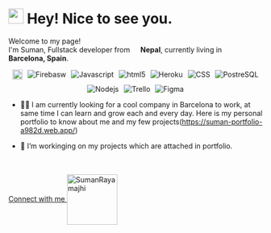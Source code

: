 <h1><img src="https://emojis.slackmojis.com/emojis/images/1531849430/4246/blob-sunglasses.gif?1531849430" width="30"/> Hey! Nice to see you.</h1>
 <p>Welcome to my page! </br> I'm Suman, Fullstack developer from <img src="https://i.pinimg.com/originals/76/97/2d/76972d4e94655fcde495a301268afb84.jpg" width="13"/> <b> Nepal</b>, currently living in <img src="https://stuffedeyes.files.wordpress.com/2018/06/spain-2906824_960_720.png?w=640" width="13"/> <b>Barcelona, Spain</b>. </p>
<p>

<div align="center">
<p style="width: 500px; display: flex; flex-wrap: wrap;justify-content: center; align-items: center;  gap: 10px;">
  <img alt="React" src="https://img.shields.io/badge/React-20232A?style=for-the-badge&logo=react&logoColor=61DAFB" height="20"/>
  <img alt="Firebasw" src="https://img.shields.io/badge/-Firebase-FFA611?style=flat-square&logo=Firebase&logoColor=white" />
  <img alt="Javascript" src="https://img.shields.io/badge/-javascript-F7DF1E?style=flat-square&logo=typescript&logoColor=white" />
  <img alt="html5" src="https://img.shields.io/badge/-HTML5-E34F26?style=flat-square&logo=html5&logoColor=white" />
  <img alt="Heroku" src="https://img.shields.io/badge/-Heroku-430098?style=flat-square&logo=heroku&logoColor=white" />
  <img alt="CSS" src="https://img.shields.io/badge/-CSS-007ACC?style=flat-square&logo=css&logoColor=white" />
  <img alt="PostreSQL" src="https://img.shields.io/badge/-PostgreSQL-E10098?style=flat-square&logo=postgreSQL&logoColor=white" />
  <img alt="Nodejs" src="https://img.shields.io/badge/-Nodejs-43853d?style=flat-square&logo=Node.js&logoColor=white" />
  <img alt="Trello" src="https://img.shields.io/badge/-Trello-8DD6F9?style=flat-square&logo=trello&logoColor=white" /> 
  <img alt="Figma" src="https://img.shields.io/badge/-Figma-F46800?style=flat-square&logo=figma&logoColor=white" />
</p>
</div>

- 👨‍💻 I am currently looking for a cool company in Barcelona to work, at same time I can learn and grow each and every day. 
  Here is my personal portfolio to know about me and my few projects(https://suman-portfolio-a982d.web.app/)

- 🌱 I’m workinging  on my projects which are attached in portfolio.



<br/>
<br/>
<div align="left">
<a href="https://www.linkedin.com/in/suman-rayamajhi/">Connect with me <img align="center" src="https://img.shields.io/badge/LinkedIn-0077B5?style=for-the-badge&logo=linkedin&logoColor=white" alt="SumanRayamajhi" width="100" /></a>
</div>

<br/>
 










